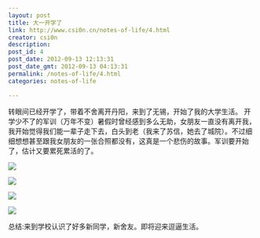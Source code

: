 ```yaml
---
layout: post
title: 大一开学了
link: http://www.csi0n.cn/notes-of-life/4.html
creator: csi0n
description: 
post_id: 4
post_date: 2012-09-13 12:13:31
post_date_gmt: 2012-09-13 04:13:31
permalink: /notes-of-life/4.html
categories: notes-of-life

---
```


转眼间已经开学了，带着不舍离开丹阳，来到了无锡，开始了我的大学生活。
开学少不了的军训（万年不变）暑假时曾经感到多么无助，女朋友一直没有离开我，我开始觉得我们能一辈子走下去，白头到老（我来了苏信，她去了城院）。不过细细想想甚至跟我女朋友的一张合照都没有，这真是一个悲伤的故事。军训要开始了，估计又要累死累活的了。

![](http://i1.tietuku.com/f13908293dcf416c.jpg)

![](http://i1.tietuku.com/54668a541100fd2a.jpg)

![](http://i1.tietuku.com/fad6d0db81bc40bf.jpg)

![](http://i1.tietuku.com/ed268dd124b3f476.jpg)

总结:来到学校认识了好多新同学，新舍友。即将迎来逗逼生活。